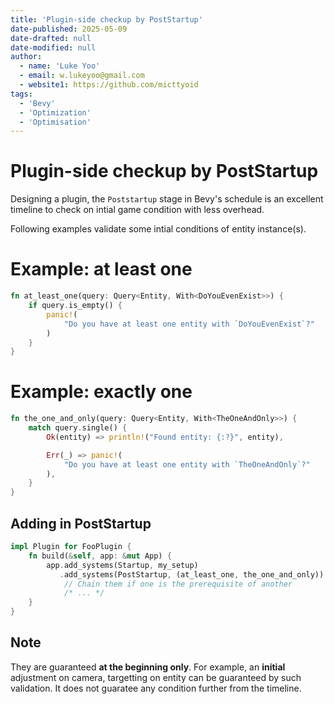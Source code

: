 ```yaml
---
title: 'Plugin-side checkup by PostStartup'
date-published: 2025-05-09
date-drafted: null
date-modified: null
author:
  - name: 'Luke Yoo'
  - email: w.lukeyoo@gmail.com
  - website1: https://github.com/micttyoid
tags:
  - 'Bevy'
  - 'Optimization'
  - 'Optimisation'
---
```


# Plugin-side checkup by PostStartup

Designing a plugin, the `Poststartup` stage in Bevy's schedule is an excellent timeline to check on intial game condition with less overhead.

Following examples validate some intial conditions of entity instance(s).

# Example: at least one
```rust
fn at_least_one(query: Query<Entity, With<DoYouEvenExist>>) {
    if query.is_empty() {
        panic!(
            "Do you have at least one entity with `DoYouEvenExist`?"
        )
    }
}
```

# Example: exactly one
```rust
fn the_one_and_only(query: Query<Entity, With<TheOneAndOnly>>) {
    match query.single() {
        Ok(entity) => println!("Found entity: {:?}", entity),

        Err(_) => panic!(
            "Do you have at least one entity with `TheOneAndOnly`?"
        ),
    }
}
```

## Adding in PostStartup

```rust
impl Plugin for FooPlugin {
    fn build(&self, app: &mut App) {
        app.add_systems(Startup, my_setup)
           .add_systems(PostStartup, (at_least_one, the_one_and_only))
            // Chain them if one is the prerequisite of another
            /* ... */
    }
}
```

## Note

They are guaranteed **at the beginning only**. For example, an **initial** 
adjustment on camera, targetting on entity can be guaranteed by such 
validation. It does not guaratee any condition further from the timeline.